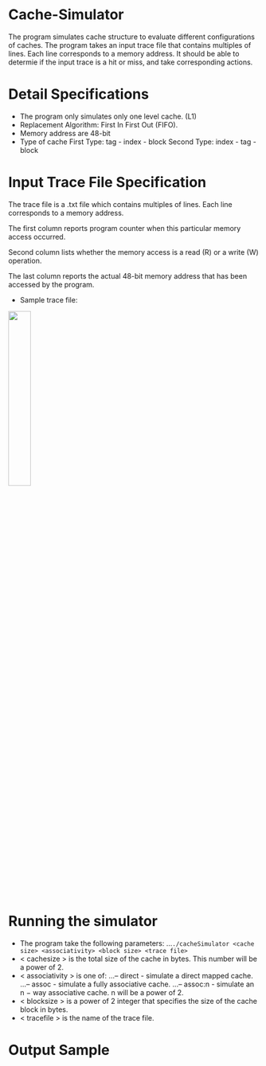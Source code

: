 # Cache-Simulator
The program simulates cache structure to evaluate different configurations of caches. 
The program takes an input trace file that contains multiples of lines. Each line corresponds to a memory address. 
It should be able to determie if the input trace is a hit or miss, and take corresponding actions.

# Detail Specifications 
* The program only simulates only one level cache. (L1)
* Replacement Algorithm: First In First Out (FIFO).
* Memory address are 48-bit
* Type of cache
    First Type:
        tag - index - block
    Second Type:
        index - tag - block

# Input Trace File Specification
The trace file is a .txt file which contains multiples of lines. Each line corresponds to a memory address.

The first column reports program counter when this particular memory access occurred. 

Second column lists whether the memory access is a read (R) or a write (W) operation. 

The last column reports the actual 48-bit memory address that has been accessed by the program.

* Sample trace file:
<img src = "" width="30%" height="30%">

# Running the simulator
* The program take the following parameters:
...`./cacheSimulator <cache size> <associativity> <block size> <trace file>`
* < cachesize > is the total size of the cache in bytes. This number will be a power of 2.
* < associativity > is one of: 
...– direct - simulate a direct mapped cache. 
...– assoc - simulate a fully associative cache. 
...– assoc:n - simulate an n − way associative cache. n will be a power of 2.
* < blocksize > is a power of 2 integer that specifies the size of the cache block in bytes.
* < tracefile > is the name of the trace file.

# Output Sample




